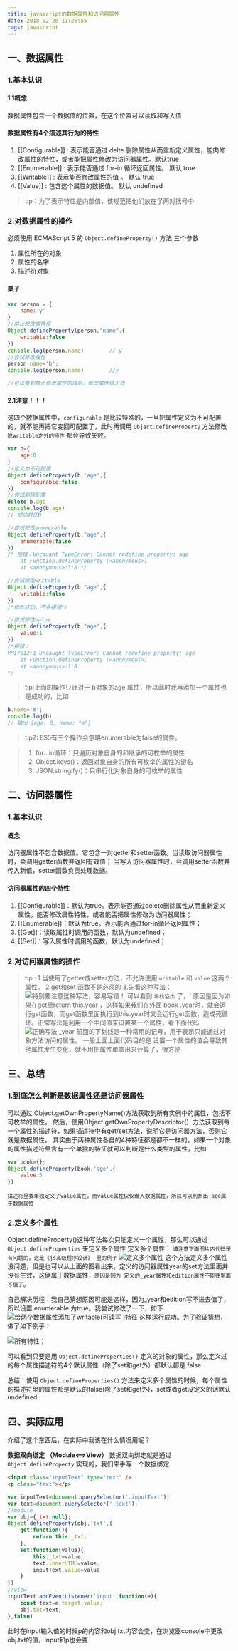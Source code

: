 ```yaml
---
title: javascript的数据属性和访问器属性
date: 2018-02-28 11:25:55
tags: javascript
---
```

## 一、数据属性
### 1.基本认识
#### 1.1概念

数据属性包含一个数据值的位置，在这个位置可以读取和写入值

#### 数据属性有4个描述其行为的特性
1. [[Configurable]] : 表示能否通过 delte 删除属性从而重新定义属性，能肉修改属性的特性，或者能把属性修改为访问器属性。默认true
2. [[Enumerable]] : 表示能否通过 for-in 循环返回属性。 默认 true
3. [[Writable]] : 表示能否修改属性的值 。 默认 true
4. [[Value]] : 包含这个属性的数据值。 默认 undefined

> tip：为了表示特性是内部值，该规范把他们放在了两对括号中

### 2.对数据属性的操作
必须使用 ECMAScript 5 的 ` Object.defineProperty() ` 方法
三个参数
1. 属性所在的对象
2. 属性的名字
3. 描述符对象

####  栗子
``` javascript
var person = {
	name:'y'
}
//禁止修改属性值
Object.defineProperty(person,"name",{
	writable:false
})
console.log(person.name) 		// y
//尝试修改属性
person.name='b';
console.log(person.name) 		//y

//可以看到禁止修改属性的值后，修改属性值无效

```
####  2.1注意！！！
这四个数据属性中，` configurable ` 是比较特殊的，一旦把属性定义为不可配置的，就不能再把它变回可配置了，此时再调用 ` Object.defineProperty ` 方法修改 `除writable之外的特性` 都会导致失败。
``` javascript
var b={
	age:0
}
//定义为不可配置
Object.defineProperty(b,'age',{
	configurable:false
})
//尝试删除配置
delete b.age
console.log(b.age)
// 成功打印0

//尝试修改enumerable
Object.defineProperty(b,"age",{
	enumerable:false
})
/* 报错：Uncaught TypeError: Cannot redefine property: age
    at Function.defineProperty (<anonymous>)
    at <anonymous>:3:8 */

//尝试修改writable
Object.defineProperty(b,"age",{
	writable:false
})
/*修改成功，不会报错*/

//尝试修改value
Object.defineProperty(b,"age",{
	value:1
})
/*报错：
VM17512:1 Uncaught TypeError: Cannot redefine property: age
    at Function.defineProperty (<anonymous>)
    at <anonymous>:1:8
*/
```
> tip:上面的操作只针对于 b对象的age 属性，所以此时我再添加一个属性也是成功的，比如
``` javascript
b.name='m';
console.log(b)
// 输出 {age: 0, name: "m"}
```
> tip2:
ES5有三个操作会忽略enumerable为false的属性。

> 1. for...in循环：只遍历对象自身的和继承的可枚举的属性
> 2. Object.keys()：返回对象自身的所有可枚举的属性的键名
> 3. JSON.stringify()：只串行化对象自身的可枚举的属性

## 二、访问器属性
### 1.基本认识
#### 概念
访问器属性不包含数据值。它包含一对getter和setter函数。当读取访问器属性时，会调用getter函数并返回有效值；
当写入访问器属性时，会调用setter函数并传入新值，setter函数负责处理数据。

#### 访问器属性的四个特性
1. [[Configurable]]：默认为true。表示能否通过delete删除属性从而重新定义属性，能否修改属性特性，或者能否把属性修改为访问器属性；
2. [[Enumerable]]：默认为true。表示能否通过for-in循环返回属性；
3. [[Get]]：读取属性时调用的函数，默认为undefined；
4. [[Set]]：写入属性时调用的函数，默认为undefined；

### 2.对访问器属性的操作
> tip :
> 1.当使用了getter或setter方法，不允许使用 ` writable ` 和 ` value ` 这两个属性。
> 2.get和set 函数不是必须的
> 3.先看这种写法：
> ![特别要注意这种写法，容易写错！](/images/javascript的数据属性和访问器属性/1.png)
> 可以看到 ` 堆栈溢出 ` 了，` 原因是因为如果在get里return this.year ，这样如果我们在外面 book .year时，就会运行get函数，而get函数里面执行到this.year时又会运行get函数，造成死循环。正常写法是利用一个中间值来设置某一个属性，看下面代码
![正确写法](/images/javascript的数据属性和访问器属性/2.png)
_year 前面的下划线是一种常用的记号，用于表示只能通过对象方法访问的属性。
一般上面上面代码目的是 设置一个属性的值会导致其他属性发生变化，就不用把属性单拿出来计算了，很方便

## 三、总结
### 1.到底怎么判断是数据属性还是访问器属性

可以通过 Object.getOwnPropertyName()方法获取到所有实例中的属性，包括不可枚举的属性。
然后，使用Object.getOwnPropertyDescriptor(）方法获取到每一个属性的描述符，如果描述符中有get/set方法，说明它是访问器方法，否则它就是数据属性。
其实由于两种属性各自的4种特征都是都不一样的，如果一个对象的属性描述符里含有一个单独的特征就可以判断是什么类型的属性，比如
``` javascript
var book={};
Object.defineProperty(book,'age',{
	value:5
})
```
` 描述符里我单独定义了value属性，而value属性仅仅输入数据属性，所以可以判断出 age属于数据属性 `

### 2.定义多个属性

Object.defineProperty()这种写法每次只能定义一个属性，那么可以通过 `Object.defineProperties` 来定义多个属性
定义多个属性：
`请注意下面图片内代码是有问题的，这是《js高级程序设计》 里的例子`
![定义多个属性](/images/javascript的数据属性和访问器属性/3.png)
这个方法定义多个属性没问题，但是也可以从上面的图看出来，定义的访问器属性year的set方法里面并没有生效，这俩属于数据属性，` 原因是因为 定义的_year属性和edition属性不能往里面写值了 `。

自己解决历程：我自己猜想原因可能是这样，因为_year和edition写不进去值了，所以设置 enumerable 为true。我尝试修改了一下，如下
![给两个数据属性添加了writable(可读写 )特征](/images/javascript的数据属性和访问器属性/4.png)
这样运行成功。为了验证猜想，做了如下例子：

![所有特性](/images/javascript的数据属性和访问器属性/5.png)；

可以看到只要是用 `Object.defineProperties()`  定义的对象的属性，那么定义过的每个属性描述符的4个默认属性（除了set和get外）都默认都是 false

总结：使用 `Object.defineProperties()` 方法来定义多个属性的时候，每个属性的描述符里的属性都是默认的false(除了set和get外)，set或者get没定义的话默认 undefined

## 四、实际应用

介绍了这个东西后，在实际中我该在什么情况用呢？

**数据双向绑定 （Module<==>View）**
数据双向绑定就是通过 `Object.defineProperty` 实现的，我们来手写一个数据绑定
``` html
<input class="inputText" type="text" />
<p class="text"></p>
```	
``` javascript
var inputText=document.querySelector('.inputText');
var text=document.querySelector('.text');
//module
var obj={_txt:null};
Object.defineProperty(obj,'txt',{
	get:function(){
		return this._txt;
	},
	set:function(value){
		this._txt=value;
		text.innerHTML=value;
		inputText.value=value
	}
})
//view
inputText.addEventListener('input',function(e){
	const text=e.target.value;
	obj.txt=text;
},false)
```	
此时在input输入值的时候p的内容和obj.txt内容会变，在浏览器console中更改obj.txt的值，input和p也会变
